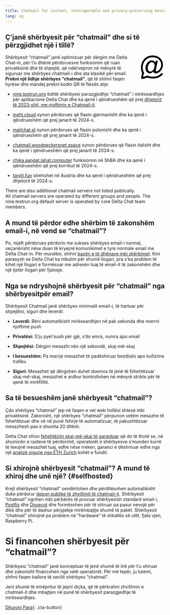 ```yaml
---
title: Chatmail for instant, interoperable and privacy-preserving messaging
lang: sq
---
```



## Ç’janë shërbyesit për “chatmail” dhe si të përzgjidhet një i tillë? 

<img alt="Chatmail logo" src="../assets/logos/chatmail.svg" width="80" style="float:right;" />

Shërbyesit “chatmail” janë optimizuar për dërgim me Delta Chat-in, 
për t’u dhënë përdoruesve funksionim që ruan privatësinë dhe të shpejtë, 
që ndërvepron në mënyrë të siguruar me shërbyes chatmail-i dhe ata klasikë
për email. 
**Prekni një lidhje shërbyes “chatmail”**, që të shihni faqen hyrëse dhe
mandej prekni kodin QR të ftesës atje: 

- [nine.testrun.org](https://nine.testrun.org) është shërbyesi parazgjedhje “chatmail” i mirëseardhjes
  për aplikacione Delta Chat dhe ka qenë i qëndrueshëm që prej [dhjetorit të 2023-shit, me njoftimin e Chatmail-it](https://delta.chat/en/2023-12-13-chatmail).

- [mehl.cloud](https://mehl.cloud) synon përdorues që flasin
  gjermanisht dhe ka qenë i qëndrueshëm që prej janarit të 2024-s.

- [mailchat.pl](https://mailchat.pl) synon përdorues që flasin
  polonisht dhe ka qenë i qëndrueshëm që prej janarit të 2024-s.

- [chatmail.woodpeckersnet.space](https://chatmail.woodpeckersnest.space/)
  synon përdorues që flasin italisht dhe ka qenë
  i qëndrueshëm që prej janarit të 2024-s.

- [chika.aangat.lahat.computer](https://chika.aangat.lahat.computer/)
  funksionon në ShBA dhe ka qenë i qëndrueshëm që prej korrikut të 2024-s.

- [tarpit.fun](https://tarpit.fun)
  strehohet në Austria dhe ka qenë i qëndrueshëm që prej dhjetorit të 2024-s.

There are also additional chatmail servers not listed publically.  
All chatmail servers are operated by different groups and people. 
The nine.testrun.org default server is operated by core Delta Chat team members. 


## A mund të përdor edhe shërbim të zakonshëm email-i, në vend se “chatmail”?

Po, mjaft përdorues përdorin me sukses shërbyes email-i normal, veçanërisht
nëse duan të kryejnë komunikimet e tyre normale email me Delta Chat-in.
Për mundësi, shihni [bazën e të dhënave mbi shërbimet](https://providers.delta.chat).
Kini parasysh se Delta Chat ka mbulim për shumë llogari, pra s’ka problem
të kihet një llogari e formësuar me adresën tuaj të email-it të zakonshëm
dhe një tjetër llogari për fjalosje.


## Nga se ndryshojnë shërbyesit për “chatmail” nga shërbyesitpër email?

Shërbyesit Chatmail janë shërbyes minimalë email-i, të hartuar për shpejtësi, siguri dhe leverdi:

- **Leverdi:** Bëni automatikisht mirëseardhjen në pak sekonda dhe merrni njoftime push

- **Privatësi:** S’ju pyet kush për gjë, s’do emra, numra apo email

- **Shpejtësi:** Dërgim mesazhi nën një sekondë, skaj-më-skaj

- **I besueshëm:** Pa marrje mesazhet të padëshiruar bezdisës apo kufizime trafiku

- **Siguri:** Mesazhet që dërgohen duhet doemos të jenë të fshehtëzuar
  skaj-më-skaj, mesazhet e ardhur kontrollohen në mënyrë strikte për
  të qenë të mirëfilltë.


## Sa të besueshëm janë shërbyesit “chatmail”?

Çdo shërbyes “chatmail” jep në faqen e vet web hollësi shtesë mbi privatësinë.
Zakonisht, një shërbyes “chatmail” përpunon vetëm mesazhe të fshehtëzuar dhe vë
në punë fshirje të automatizuar, të pakushtëzuar mesazhesh pas e shumta
20 ditësh.

Delta Chat ofron [fshehtëzim skaj-më-skaj të garantuar](https://delta.chat/en/2023-11-23-jumbo-42)
që do të thotë se, në shumicën e rasteve të përdorimit, operatorët e shërbyesve
s’munden kurrë të lexojnë mesazhet tuaj, edhe nëse rreken, garanci e dëshmuar edhe nga një
[analizë sigurie nga ETH Zurich](https://delta.chat/en/2024-03-25-crypto-analysis-securejoin) kohët e fundit.


## Si xhirojnë shërbyesit “chatmail”? A mund të xhiroj dhe unë një? {#selfhosted}

Krejt shërbyesit “chatmail” sendërtohen dhe përditësohen automatikisht
duke përdorur [depon publike të zhvillimit të chatmail-it](https://github.com/deltachat/chatmail).
Shërbyesit “chatmail” ngrihen mbi përbërës të  provuar shërbyesish standard
email-i, [Postfix](https://postfix.org) dhe [Dovecot](https://dovecot.org) dhe
formësohen për të xhiruar pa pasur nevojë për dikë dhe për të dashur përpjekje
mirëmbajtje shumë të pakët.
Shërbyesit “chatmail” xhirojnë pa problem në “hardware” të shkallës së ulët,
fjala vjen, Raspberry Pi.


# Si financohen shërbyesit për “chatmail”?

Shërbyesi “chatmail” janë konceptuar të jenë shumë të lirë për t’u
xhiruar dhe zakonisht financohen nga vetë operatorët. Për më tepër,
ju lutemi, shihni faqen ballore të secilit shërbyes “chatmail”.

Jeni shumë të mirëpritur të jepni diçka, që të përkrahni zhvillimin e chatmail-it dhe
mbajtjen në punë të shërbyesit parazgjedhje të mirëseardhjes.

[Dhuroni Para](donate){: .cta-button}
